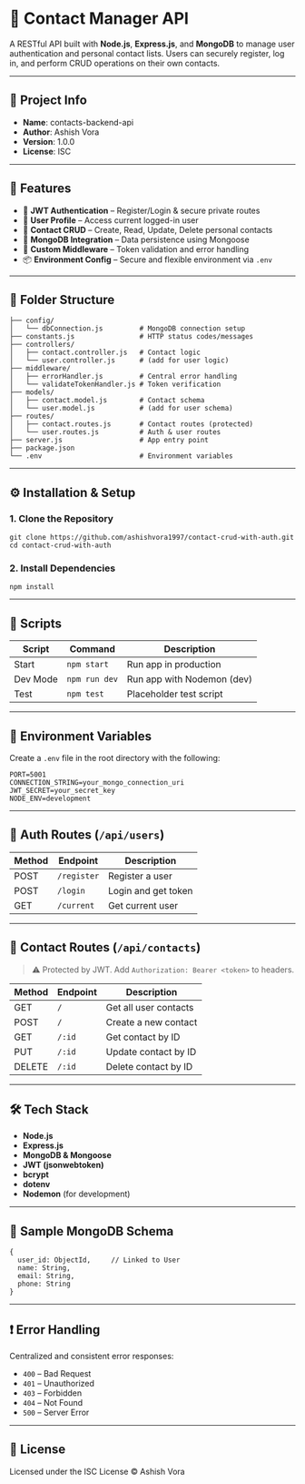 # 📇 Contact Manager API

A RESTful API built with **Node.js**, **Express.js**, and **MongoDB** to manage user authentication and personal contact lists. Users can securely register, log in, and perform CRUD operations on their own contacts.

------

## 📌 Project Info

- **Name**: contacts-backend-api
- **Author**: Ashish Vora
- **Version**: 1.0.0
- **License**: ISC

------

## 🚀 Features

- 🔐 **JWT Authentication** – Register/Login & secure private routes
- 👤 **User Profile** – Access current logged-in user
- 📇 **Contact CRUD** – Create, Read, Update, Delete personal contacts
- 💾 **MongoDB Integration** – Data persistence using Mongoose
- 🧰 **Custom Middleware** – Token validation and error handling
- 📦 **Environment Config** – Secure and flexible environment via `.env`

------

## 📁 Folder Structure

```
├── config/
│   └── dbConnection.js         # MongoDB connection setup
├── constants.js                # HTTP status codes/messages
├── controllers/
│   ├── contact.controller.js   # Contact logic
│   └── user.controller.js      # (add for user logic)
├── middleware/
│   ├── errorHandler.js         # Central error handling
│   └── validateTokenHandler.js # Token verification
├── models/
│   ├── contact.model.js        # Contact schema
│   └── user.model.js           # (add for user schema)
├── routes/
│   ├── contact.routes.js       # Contact routes (protected)
│   └── user.routes.js          # Auth & user routes
├── server.js                   # App entry point
├── package.json
└── .env                        # Environment variables
```

------

## ⚙️ Installation & Setup

### 1. Clone the Repository

```
git clone https://github.com/ashishvora1997/contact-crud-with-auth.git
cd contact-crud-with-auth
```

### 2. Install Dependencies

```
npm install
```

------

## 🧪 Scripts

| Script   | Command       | Description                |
| -------- | ------------- | -------------------------- |
| Start    | `npm start`   | Run app in production      |
| Dev Mode | `npm run dev` | Run app with Nodemon (dev) |
| Test     | `npm test`    | Placeholder test script    |

------

## 🔑 Environment Variables

Create a `.env` file in the root directory with the following:

```
PORT=5001
CONNECTION_STRING=your_mongo_connection_uri
JWT_SECRET=your_secret_key
NODE_ENV=development
```

------

## 🔐 Auth Routes (`/api/users`)

| Method | Endpoint    | Description         |
| ------ | ----------- | ------------------- |
| POST   | `/register` | Register a user     |
| POST   | `/login`    | Login and get token |
| GET    | `/current`  | Get current user    |

------

## 📇 Contact Routes (`/api/contacts`)

> ⚠️ Protected by JWT. Add `Authorization: Bearer <token>` to headers.

| Method | Endpoint | Description           |
| ------ | -------- | --------------------- |
| GET    | `/`      | Get all user contacts |
| POST   | `/`      | Create a new contact  |
| GET    | `/:id`   | Get contact by ID     |
| PUT    | `/:id`   | Update contact by ID  |
| DELETE | `/:id`   | Delete contact by ID  |

------

## 🛠️ Tech Stack

- **Node.js**
- **Express.js**
- **MongoDB & Mongoose**
- **JWT (jsonwebtoken)**
- **bcrypt**
- **dotenv**
- **Nodemon** (for development)

------

## 🧱 Sample MongoDB Schema

```
{
  user_id: ObjectId,     // Linked to User
  name: String,
  email: String,
  phone: String
}
```

------

## ❗ Error Handling

Centralized and consistent error responses:

- `400` – Bad Request
- `401` – Unauthorized
- `403` – Forbidden
- `404` – Not Found
- `500` – Server Error

------

## 📄 License

Licensed under the ISC License © Ashish Vora